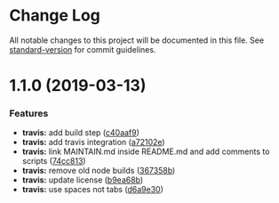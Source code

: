 # Change Log

All notable changes to this project will be documented in this file. See [standard-version](https://github.com/conventional-changelog/standard-version) for commit guidelines.

# 1.1.0 (2019-03-13)


### Features

* **travis:** add build step ([c40aaf9](https://github.com/TinkoffCreditSystems/angular-contenteditable-accessor/commit/c40aaf9))
* **travis:** add travis integration ([a72102e](https://github.com/TinkoffCreditSystems/angular-contenteditable-accessor/commit/a72102e))
* **travis:** link MAINTAIN.md inside README.md and add comments to scripts ([74cc813](https://github.com/TinkoffCreditSystems/angular-contenteditable-accessor/commit/74cc813))
* **travis:** remove old node builds ([367358b](https://github.com/TinkoffCreditSystems/angular-contenteditable-accessor/commit/367358b))
* **travis:** update license ([b9ea68b](https://github.com/TinkoffCreditSystems/angular-contenteditable-accessor/commit/b9ea68b))
* **travis:** use spaces not tabs ([d6a9e30](https://github.com/TinkoffCreditSystems/angular-contenteditable-accessor/commit/d6a9e30))
